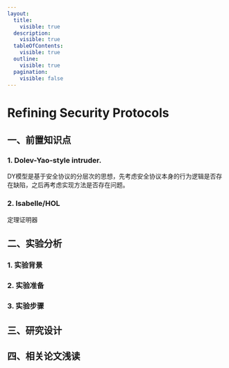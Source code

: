 ```yaml
---
layout:
  title:
    visible: true
  description:
    visible: true
  tableOfContents:
    visible: true
  outline:
    visible: true
  pagination:
    visible: false
---
```


# Refining Security Protocols

## 一、前置知识点

### 1. Dolev-Yao-style intruder.

DY模型是基于安全协议的分层次的思想，先考虑安全协议本身的行为逻辑是否存在缺陷，之后再考虑实现方法是否存在问题。

### 2. Isabelle/HOL

定理证明器

## 二、实验分析

### 1. 实验背景

### 2. 实验准备

### 3. 实验步骤





## 三、研究设计

## 四、相关论文浅读
